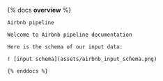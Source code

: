    {% docs  __overview__ %}

    Airbnb pipeline

    Welcome to Airbnb pipeline documentation

    Here is the schema of our input data:

    ! [input schema](assets/airbnb_input_schema.png)

    {% enddocs %}